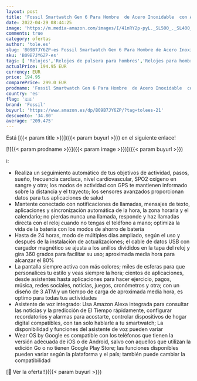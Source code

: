```yaml
---
layout: post
title: 'Fossil Smartwatch Gen 6 Para Hombre  de Acero Inoxidable  con Alexa integrada  en Tono Negro  con Correa de Piel Marrón  FTW4062'
date: 2022-04-29 08:44:25
image: 'https://m.media-amazon.com/images/I/41nRY2p-pyL._SL500_._SL400_.jpg'
comments: true
category: ofertas
author: 'tole.es'
slug: 'B09B7JY6ZP-es Fossil Smartwatch Gen 6 Para Hombre de Acero Inoxidable...'
sku: 'B09B7JY6ZP-es'
tags: [ 'Relojes','Relojes de pulsera para hombres','Relojes para hombre','alexa','fossil','🇪🇸', ]
actualPrice: 194.95 EUR
currency: EUR
price: 194.95
comparePrice: 299.0 EUR
prodname: 'Fossil Smartwatch Gen 6 Para Hombre  de Acero Inoxidable  con Alexa integrada  en Tono Negro  con Correa de Piel Marrón  FTW4062'
country: 'es'
flag: '🇪🇸'
brand: 'Fossil'
buyurl: 'https://www.amazon.es/dp/B09B7JY6ZP/?tag=tolees-21'
descuento: '34.80'
average: '209.475'
---
```


Está [{{< param title >}}]({{< param buyurl >}}) en el siguiente enlace!

[![{{< param prodname >}}]({{< param image >}})]({{< param buyurl >}})

ℹ️:

- Realiza un seguimiento automático de tus objetivos de actividad, pasos, sueño, frecuencia cardíaca, nivel cardiovascular, SPO2 oxígeno en sangre y otra; los modos de actividad con GPS te mantienen informado sobre la distancia y el trayecto; los sensores avanzados proporcionan datos para tus aplicaciones de salud
- Mantente conectado con notificaciones de llamadas, mensajes de texto, aplicaciones y sincronización automática de la hora, la zona horaria y el calendario; no pierdas nunca una llamada, responde y haz llamadas directa con el reloj cuando no tengas el teléfono a mano; optimiza la vida de la batería con los modos de ahorro de batería
- Hasta de 24 horas, modo de múltiples días ampliado, según el uso y después de la instalación de actualizaciones; el cable de datos USB con cargador magnético se ajusta a los anillos divididos en la tapa del reloj y gira 360 grados para facilitar su uso; aproximada media hora para alcanzar el 80%
- La pantalla siempre activa con más colores; miles de esferas para que personalices tu estilo y veas siempre la hora; cientos de aplicaciones, desde asistentes hasta aplicaciones para hacer ejercicio, pagos, música, redes sociales, noticias, juegos, cronómetros y otra; con un diseño de 3 ATM y un tiempo de carga de aproximada media hora, es optimo para todas tus actividades
- Asistente de voz integrado: Usa Amazon Alexa integrada para consultar las noticias y la predicción de El Tiempo rápidamente, configurar recordatorios y alarmas para acostarte, controlar dispositivos de hogar digital compatibles, con tan solo hablarle a tu smartwatch; La disponibilidad y funciones del asistente de voz pueden variar
- Wear OS by Google es compatible con los teléfonos que tienen la versión adecuada de iOS o de Android, salvo con aquellos que utilizan la edición Go o no tienen Google Play Store; las funciones disponibles pueden variar según la plataforma y el país; también puede cambiar la compatibilidad

[🛒 Ver la oferta!!]({{< param buyurl >}})
